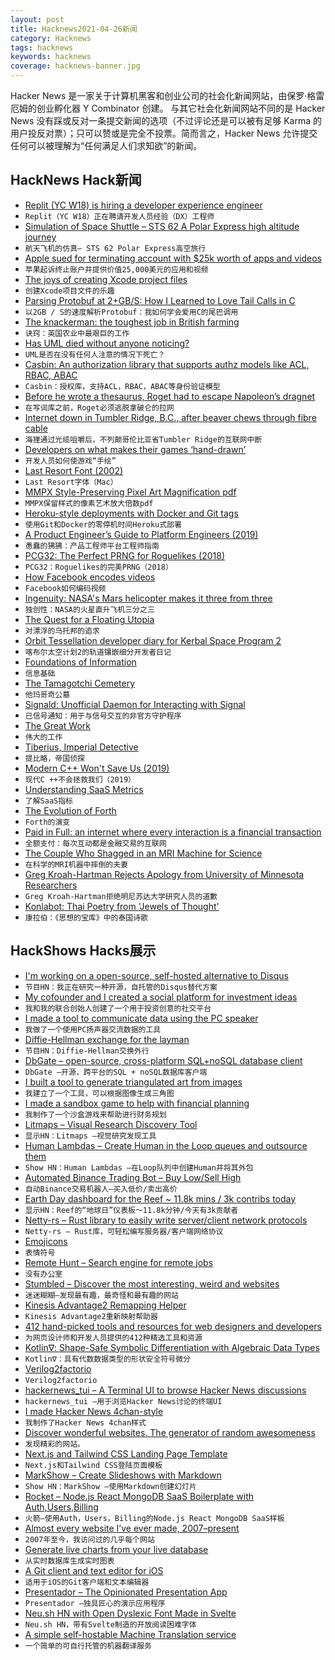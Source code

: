 ```yaml
---
layout: post
title: Hacknews2021-04-26新闻
category: Hacknews
tags: hacknews
keywords: hacknews
coverage: hacknews-banner.jpg
---
```


Hacker News 是一家关于计算机黑客和创业公司的社会化新闻网站，由保罗·格雷厄姆的创业孵化器 Y Combinator 创建。
与其它社会化新闻网站不同的是 Hacker News 没有踩或反对一条提交新闻的选项（不过评论还是可以被有足够 Karma 的用户投反对票）；只可以赞或是完全不投票。简而言之，Hacker News 允许提交任何可以被理解为“任何满足人们求知欲”的新闻。

## HackNews Hack新闻


- [Replit (YC W18) is hiring a developer experience engineer](https://jobs.lever.co/replit/93229770-4290-4436-bc40-6c513ffb3f72)
- `Replit（YC W18）正在聘请开发人员经验（DX）工程师`
- [Simulation of Space Shuttle – STS 62 A Polar Express high altitude journey](https://forum.flightgear.org/viewtopic.php?f=87&t=38916)
- `航天飞机的仿真– STS 62 Polar Express高空旅行`
- [Apple sued for terminating account with $25k worth of apps and videos](https://arstechnica.com/tech-policy/2021/04/apple-faces-class-action-lawsuit-over-its-definition-of-the-word-buy/)
- `苹果起诉终止账户并提供价值25,000美元的应用和视频`
- [The joys of creating Xcode project files](https://nibblestew.blogspot.com/2021/04/the-joys-of-creating-xcode-project-files.html)
- `创建Xcode项目文件的乐趣`
- [Parsing Protobuf at 2+GB/S: How I Learned to Love Tail Calls in C](https://blog.reverberate.org/2021/04/21/musttail-efficient-interpreters.html)
- `以2GB / S的速度解析Protobuf：我如何学会爱用C的尾巴调用`
- [The knackerman: the toughest job in British farming](https://www.theguardian.com/environment/2021/apr/13/the-knacker-the-toughest-job-in-british-farming)
- `诀窍：英国农业中最艰巨的工作`
- [Has UML died without anyone noticing?](https://garba.org/posts/2021/uml/)
- `UML是否在没有任何人注意的情况下死亡？`
- [Casbin: An authorization library that supports authz models like ACL, RBAC, ABAC](https://github.com/casbin/casbin)
- `Casbin：授权库，支持ACL，RBAC，ABAC等身份验证模型`
- [Before he wrote a thesaurus, Roget had to escape Napoleon’s dragnet](https://www.smithsonianmag.com/arts-culture/roget-gets-last-word-180977459/)
- `在写词库之前，Roget必须逃脱拿破仑的拉网`
- [Internet down in Tumbler Ridge, B.C., after beaver chews through fibre cable](https://www.cbc.ca/news/canada/british-columbia/beaver-internet-down-tumbler-ridge-1.6001594)
- `海狸通过光缆咀嚼后，不列颠哥伦比亚省Tumbler Ridge的互联网中断`
- [Developers on what makes their games ‘hand-drawn’](https://www.polygon.com/interviews/22397934/indie-games-hand-drawn-artists-cozy-grove)
- `开发人员如何使游戏“手绘”`
- [Last Resort Font (2002)](http://mirror.informatimago.com/next/developer.apple.com/fonts/LastResortFont/index.html)
- `Last Resort字体（Mac）`
- [MMPX Style-Preserving Pixel Art Magnification pdf](https://casual-effects.com/research/McGuire2021PixelArt/McGuire2021PixelArt.pdf)
- `MMPX保留样式的像素艺术放大倍数pdf`
- [Heroku-style deployments with Docker and Git tags](https://ricardoanderegg.com/posts/git-push-deployments-docker-tags/)
- `使用Git和Docker的零停机时间Heroku式部署`
- [A Product Engineer’s Guide to Platform Engineers (2019)](https://rinaarts.medium.com/stupid-baboons-stubborn-elephants-c33412541bb1)
- `愚蠢的狒狒：产品工程师平台工程师指南`
- [PCG32: The Perfect PRNG for Roguelikes (2018)](https://steveasleep.com/pcg32-the-perfect-prng-for-roguelikes.html)
- `PCG32：Roguelikes的完美PRNG（2018）`
- [How Facebook encodes videos](https://engineering.fb.com/2021/04/05/video-engineering/how-facebook-encodes-your-videos/)
- `Facebook如何编码视频`
- [Ingenuity: NASA's Mars helicopter makes it three from three](https://www.bbc.co.uk/news/science-environment-56882257)
- `独创性：NASA的火星直升飞机三分之三`
- [The Quest for a Floating Utopia](https://www.hakaimagazine.com/features/the-quest-for-a-floating-utopia/)
- `对漂浮的乌托邦的追求`
- [Orbit Tessellation developer diary for Kerbal Space Program 2](https://www.kerbalspaceprogram.com/dev-diaries/6509/)
- `喀布尔太空计划2的轨道镶嵌细分开发者日记`
- [Foundations of Information](https://faculty.washington.edu/ajko/books/foundations-of-information/#/)
- `信息基础`
- [The Tamagotchi Cemetery](https://burialsandbeyond.com/2021/03/06/tamagotchi-cemetery/)
- `他玛哥奇公墓`
- [Signald: Unofficial Daemon for Interacting with Signal](https://signald.org/)
- `已信号通知：用于与信号交互的非官方守护程序`
- [The Great Work](https://beside.media/besiders/the-great-work/)
- `伟大的工作`
- [Tiberius, Imperial Detective](https://www.atlasobscura.com/articles/emperor-tiberius-murder-investigation)
- `提比略，帝国侦探`
- [Modern C++ Won't Save Us (2019)](https://alexgaynor.net/2019/apr/21/modern-c++-wont-save-us/)
- `现代C ++不会拯救我们（2019）`
- [Understanding SaaS Metrics](https://www.causal.app/saas-metrics)
- `了解SaaS指标`
- [The Evolution of Forth](https://www.forth.com/resources/forth-programming-language/)
- `Forth的演变`
- [Paid in Full: an internet where every interaction is a financial transaction](https://reallifemag.com/paid-in-full/)
- `全额支付：每次互动都是金融交易的互联网`
- [The Couple Who Shagged in an MRI Machine for Science](https://www.vice.com/en/article/qvgkzw/the-story-of-the-dutch-couple-ida-sabelis-pek-van-andel-sex-intercourse-mri-scanner-for-science)
- `在科学的MRI机器中摔倒的夫妻`
- [Greg Kroah-Hartman Rejects Apology from University of Minnesota Researchers](https://lore.kernel.org/lkml/YIV+pLR0nt94q0xQ@kroah.com/)
- `Greg Kroah-Hartman拒绝明尼苏达大学研究人员的道歉`
- [Konlabot: Thai Poetry from 'Jewels of Thought'](https://blogs.bl.uk/asian-and-african/2021/04/konlabot-thai-poetry-from-jewels-of-thought.html)
- `康拉伯：《思想的宝库》中的泰国诗歌`


## HackShows Hacks展示

- [ I'm working on a open-source, self-hosted alternative to Disqus](https://cusdis.com)
- `节目HN：我正在研究一种开源，自托管的Disqus替代方案`
- [ My cofounder and I created a social platform for investment ideas](https://info.utradea.com/feed)
- `我和我的联合创始人创建了一个用于投资创意的社交平台`
- [ I made a tool to communicate data using the PC speaker](https://github.com/ggerganov/ggwave/tree/master/examples/r2t2)
- `我做了一个使用PC扬声器交流数据的工具`
- [ Diffie-Hellman exchange for the layman](https://borisreitman.com/privacy.html)
- `节目HN：Diffie-Hellman交换外行`
- [ DbGate – open-source, cross-platform SQL+noSQL database client](https://dbgate.org/)
- `DbGate –开源，跨平台的SQL + noSQL数据库客户端`
- [ I built a tool to generate triangulated art from images](https://github.com/RH12503/Triangula)
- `我建立了一个工具，可以根据图像生成三角图`
- [ I made a sandbox game to help with financial planning](https://simulator.money/)
- `我制作了一个沙盒游戏来帮助进行财务规划`
- [ Litmaps – Visual Research Discovery Tool](https://app.litmaps.co)
- `显示HN：Litmaps –视觉研究发现工具`
- [ Human Lambdas – Create Human in the Loop queues and outsource them](https://humanlambdas.com/)
- `Show HN：Human Lambdas –在Loop队列中创建Human并将其外包`
- [ Automated Binance Trading Bot – Buy Low/Sell High](https://github.com/chrisleekr/binance-trading-bot)
- `自动Binance交易机器人–买入低价/卖出高价`
- [ Earth Day dashboard for the Reef ~ 11.8k mins / 3k contribs today](https://greatreefcensus.org/event/earthday)
- `显示HN：Reef的“地球日”仪表板〜11.8k分钟/今天有3k贡献者`
- [ Netty-rs – Rust library to easily write server/client network protocols](https://gitlab.com/Gelox/netty-rs)
- `Netty-rs – Rust库，可轻松编写服务器/客户端网络协议`
- [ Emojicons](https://emojicons.netlify.app/)
- `表情符号`
- [ Remote Hunt – Search engine for remote jobs](https://remotehunt.com/no-more-office)
- `没有办公室`
- [ Stumbled – Discover the most interesting, weird and websites](https://stumbled.cc/)
- `迷迷糊糊–发现最有趣，最奇怪和最有趣的网站`
- [ Kinesis Advantage2 Remapping Helper](https://kinesis.vercel.app/)
- `Kinesis Advantage2重新映射帮助器`
- [ 412 hand-picked tools and resources for web designers and developers](https://toolkit.addy.codes/)
- `为网页设计师和开发人员提供的412种精选工具和资源`
- [ Kotlin∇: Shape-Safe Symbolic Differentiation with Algebraic Data Types](https://github.com/breandan/kotlingrad)
- `Kotlin∇：具有代数数据类型的形状安全符号微分`
- [ Verilog2factorio](https://github.com/Redcrafter/verilog2factorio/)
- `Verilog2factorio`
- [ hackernews_tui – A Terminal UI to browse Hacker News discussions](https://github.com/aome510/hackernews-TUI)
- `hackernews_tui –用于浏览Hacker News讨论的终端UI`
- [ I made Hacker News 4chan-style](https://hnchan.netlify.app)
- `我制作了Hacker News 4chan样式`
- [ Discover wonderful websites. The generator of random awesomeness](https://sharkle.com/)
- `发现精彩的网站。`
- [ Next.js and Tailwind CSS Landing Page Template](https://next-ozone.vercel.app/)
- `Next.js和Tailwind CSS登陆页面模板`
- [ MarkShow – Create Slideshows with Markdown](https://mark.show)
- `Show HN：MarkShow –使用Markdown创建幻灯片`
- [ Rocket – Node.js React MongoDB SaaS Boilerplate with Auth,Users,Billing](https://rocketapp.me/)
- `火箭–使用Auth，Users，Billing的Node.js React MongoDB SaaS样板`
- [ Almost every website I’ve ever made, 2007–present](https://jake.museum)
- `2007年至今，我访问过的几乎每个网站`
- [ Generate live charts from your live database](https://www.chartello.com/)
- `从实时数据库生成实时图表`
- [ A Git client and text editor for iOS](https://www.polygitapp.com)
- `适用于iOS的Git客户端和文本编辑器`
- [ Presentador – The Opinionated Presentation App](https://presentador.app)
- `Presentador –独具匠心的演示应用程序`
- [ Neu.sh HN with Open Dyslexic Font Made in Svelte](https://www.neu.sh)
- `Neu.sh HN，带有Svelte制造的开放阅读困难字体`
- [ A simple self-hostable Machine Translation service](https://github.com/SpecializedGeneralist/translator)
- `一个简单的可自行托管的机器翻译服务`

